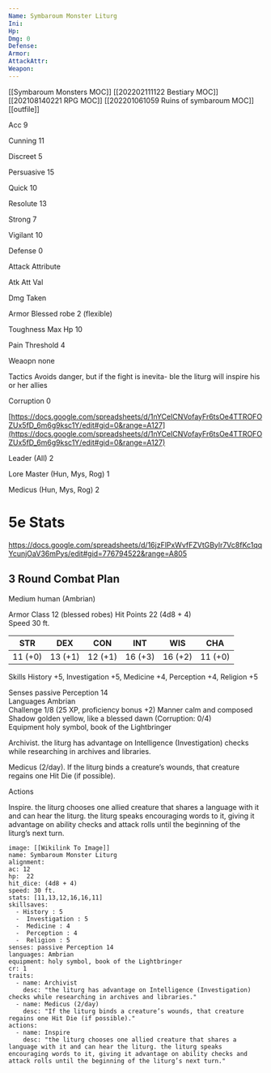 ```yaml
---
Name: Symbaroum Monster Liturg
Ini: 
Hp: 
Dmg: 0
Defense: 
Armor: 
AttackAttr: 
Weapon: 
---
```

[[Symbaroum Monsters MOC]]
[[202202111122 Bestiary MOC]]
[[202108140221 RPG MOC]]
[[202201061059 Ruins of symbaroum MOC]]
[[outfile]]

Acc 9

Cunning 11

Discreet 5

Persuasive 15

Quick 10

Resolute 13

Strong 7

Vigilant 10

Defense 0

Attack Attribute

Atk Att Val

Dmg Taken

Armor Blessed robe 2 (flexible)

Toughness Max Hp 10

Pain Threshold 4

Weaopn none

Tactics Avoids danger, but if the fight is inevita- ble the liturg will inspire his or her allies

Corruption 0

[https://docs.google.com/spreadsheets/d/1nYCeICNVofayFr6tsOe4TTROFOZUx5fD_6m6g9ksc1Y/edit#gid=0&range=A127](https://docs.google.com/spreadsheets/d/1nYCeICNVofayFr6tsOe4TTROFOZUx5fD_6m6g9ksc1Y/edit#gid=0&range=A127)

Leader (All) 2

Lore Master (Hun, Mys, Rog) 1

Medicus (Hun, Mys, Rog) 2

# 5e Stats 
https://docs.google.com/spreadsheets/d/16jzFlPxWvfFZVtGBylr7Vc8fKc1qqYcunjOaV36mPys/edit#gid=776794522&range=A805
## 3 Round Combat Plan

Medium human (Ambrian)

Armor Class 12 (blessed robes) Hit Points 22 (4d8 + 4)  
Speed 30 ft.

| STR     | DEX     | CON     | INT     | WIS     | CHA     |
| ------- | ------- | ------- | ------- | ------- | ------- |
| 11 (+0) | 13 (+1) | 12 (+1) | 16 (+3) | 16 (+2) | 11 (+0) |


Skills History +5, Investigation +5, Medicine +4, Perception +4, Religion +5

Senses passive Perception 14  
Languages Ambrian  
Challenge 1/8 (25 XP, proficiency bonus +2) Manner calm and composed  
Shadow golden yellow, like a blessed dawn (Corruption: 0/4)  
Equipment holy symbol, book of the Lightbringer

Archivist. the liturg has advantage on Intelligence (Investigation) checks while researching in archives and libraries.

Medicus (2/day). If the liturg binds a creature’s wounds, that creature regains one Hit Die (if possible).

Actions

Inspire. the liturg chooses one allied creature that shares a language with it and can hear the liturg. the liturg speaks encouraging words to it, giving it advantage on ability checks and attack rolls until the beginning of the liturg’s next turn.

```statblock
image: [[Wikilink To Image]]
name: Symbaroum Monster Liturg
alignment:
ac: 12
hp:  22
hit_dice: (4d8 + 4)
speed: 30 ft.
stats: [11,13,12,16,16,11]
skillsaves:
  - History : 5
  -  Investigation : 5
  -  Medicine : 4
  -  Perception : 4
  -  Religion : 5
senses: passive Perception 14
languages: Ambrian
equipment: holy symbol, book of the Lightbringer
cr: 1
traits:
  - name: Archivist
    desc: "the liturg has advantage on Intelligence (Investigation) checks while researching in archives and libraries."
  - name: Medicus (2/day)
    desc: "If the liturg binds a creature’s wounds, that creature regains one Hit Die (if possible)."
actions:
  - name: Inspire
    desc: "the liturg chooses one allied creature that shares a language with it and can hear the liturg. the liturg speaks encouraging words to it, giving it advantage on ability checks and attack rolls until the beginning of the liturg’s next turn."
```